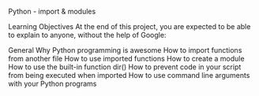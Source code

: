 Python - import & modules


Learning Objectives
At the end of this project, you are expected to be able to explain to anyone, without the help of Google:

General
Why Python programming is awesome
How to import functions from another file
How to use imported functions
How to create a module
How to use the built-in function dir()
How to prevent code in your script from being executed when imported
How to use command line arguments with your Python programs
